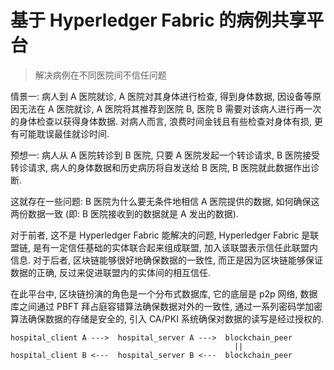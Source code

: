 # 基于 Hyperledger Fabric 的病例共享平台

> 解决病例在不同医院间不信任问题

情景一:
病人到 A 医院就诊, A 医院对其身体进行检查, 得到身体数据, 因设备等原因无法在 A 医院就诊, A 医院将其推荐到医院 B, 医院 B 需要对该病人进行再一次的身体检查以获得身体数据. 对病人而言, 浪费时间金钱且有些检查对身体有损, 更有可能耽误最佳就诊时间.

预想一:
病人从 A 医院转诊到 B 医院, 只要 A 医院发起一个转诊请求, B 医院接受转诊请求, 病人的身体数据和历史病历将自发送给 B 医院, B 医院就此数据作出诊断.

这就存在一些问题: B 医院为什么要无条件地相信 A 医院提供的数据, 如何确保这两份数据一致 (即: B 医院接收到的数据就是 A 发出的数据).

对于前者, 这不是 Hyperledger Fabric 能解决的问题, Hyperledger Fabric 是联盟链, 是有一定信任基础的实体联合起来组成联盟, 加入该联盟表示信任此联盟内信息. 对于后者, 区块链能够很好地确保数据的一致性, 而正是因为区块链能够保证数据的正确, 反过来促进联盟内的实体间的相互信任.

在此平台中, 区块链扮演的角色是一个分布式数据库, 它的底层是 p2p 网络, 数据库之间通过 PBFT 拜占庭容错算法确保数据对外的一致性, 通过一系列密码学加密算法确保数据的存储是安全的, 引入 CA/PKI 系统确保对数据的读写是经过授权的.

```
hospital_client A --->  hospital_server A --->  blockchain_peer
                                                  ||
hospital_client B <---  hospital_server B <---  blockchain_peer
```

